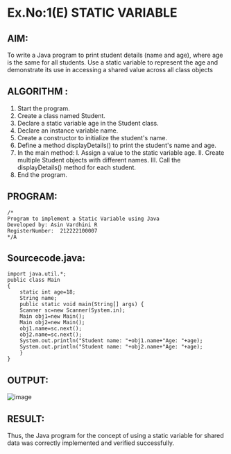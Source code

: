 # Ex.No:1(E)  STATIC VARIABLE

## AIM:
To write a Java program to print student details (name and age), where age is the same for all students. Use a static variable to represent the age and demonstrate its use in accessing a shared value across all class objects

## ALGORITHM :
1.	Start the program.
2.	Create a class named Student.
3.	Declare a static variable age in the Student class.
4.	Declare an instance variable name.
5.	Create a constructor to initialize the student's name.
6.	Define a method displayDetails() to print the student's name and age.
7.	In the main method:
I.	Assign a value to the static variable age.
II.	Create multiple Student objects with different names.
III.	Call the displayDetails() method for each student.
8.	End the program.



## PROGRAM:
 ```
/*
Program to implement a Static Variable using Java
Developed by: Asin Vardhini R
RegisterNumber:  212222100007
*/A
```

## Sourcecode.java:

```
import java.util.*;
public class Main
{
    static int age=18;
    String name;
	public static void main(String[] args) {
	Scanner sc=new Scanner(System.in);
	Main obj1=new Main();
	Main obj2=new Main();
	obj1.name=sc.next();
	obj2.name=sc.next();
	System.out.println("Student name: "+obj1.name+"Age: "+age);
	System.out.println("Student name: "+obj2.name+"Age: "+age);
	}
}
```





## OUTPUT:
![image](https://github.com/user-attachments/assets/614a6fa8-d9b8-4ba5-a3f2-4af076772380)



## RESULT:
Thus, the Java program for the concept of using a static variable for shared data was correctly implemented and verified successfully. 

